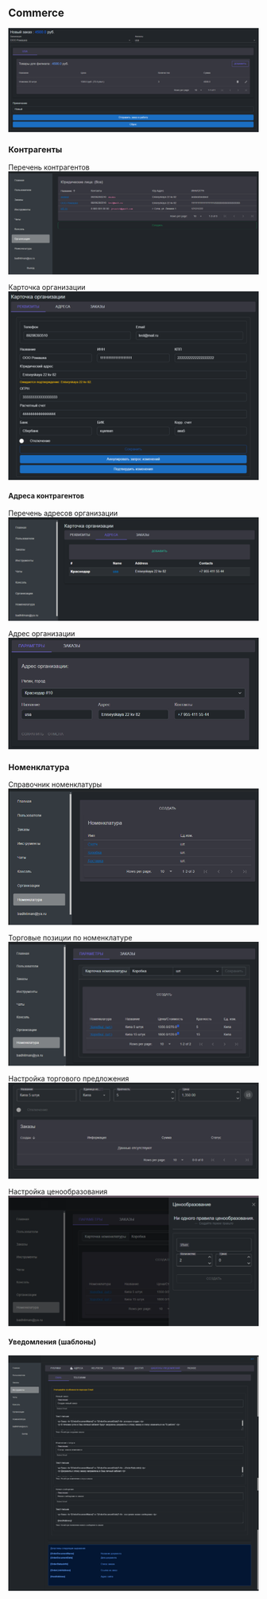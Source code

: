 ## Commerce

![Заказ товаров](img/create-order.png)

### Контрагенты

Перечень контрагентов
![перечень контрагентов](img/organizations-list.png)

Карточка организации
![карточка организации](img/organization-card.png)

#### Адреса контрагентов

Перечень адресов организации
![адреса контрагента](img/addressess-list-for-organization.png)

Адрес организации
![адрес организации](img/address-for-organization.png)

### Номенклатура

Справочник номенклатуры
![номенклатура](img/goods-list.png)

Торговые позиции по номенклатуре
![offers list](img/goods-offers-list.png)

Настройка торгового предложения
![offer card](img/goods-offer-card.png)

Настройка ценообразования
![правила ценообразования](img/goods-offers-prices-rules.png)

#### Уведомления (шаблоны)
![уведомления](img/notify-templates.png)